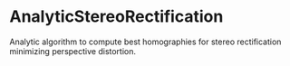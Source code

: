 # AnalyticStereoRectification
Analytic algorithm to compute best homographies for stereo rectification minimizing perspective distortion.
